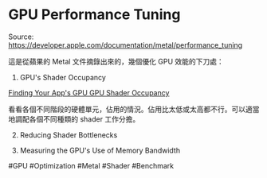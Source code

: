 # GPU Performance Tuning

Source: https://developer.apple.com/documentation/metal/performance_tuning

這是從蘋果的 Metal 文件摘錄出來的，幾個優化 GPU 效能的下刀處：

1.  GPU's Shader Occupancy

[Finding Your App's GPU GPU Shader Occupancy](https://developer.apple.com/documentation/metal/performance_tuning/finding_your_app_s_gpu_shader_occupancy)

看看各個不同階段的硬體單元，佔用的情況。佔用比太低或太高都不行。可以適當地調配各個不同種類的 shader 工作分擔。

2. Reducing Shader Bottlenecks

3. Measuring the GPU's Use of Memory Bandwidth

#GPU #Optimization #Metal #Shader #Benchmark 